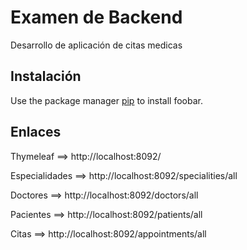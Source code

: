 # Examen de Backend 

Desarrollo de aplicación de citas medicas

## Instalación

Use the package manager [pip](https://pip.pypa.io/en/stable/) to install foobar.

## Enlaces

Thymeleaf ==> http://localhost:8092/

Especialidades ==> http://localhost:8092/specialities/all

Doctores ==> http://localhost:8092/doctors/all

Pacientes ==> http://localhost:8092/patients/all

Citas ==> http://localhost:8092/appointments/all